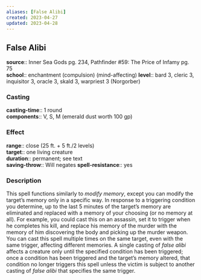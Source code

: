 ```yaml
---
aliases: [False Alibi]
created: 2023-04-27
updated: 2023-04-28
---
```


## False Alibi

**source**:: Inner Sea Gods pg. 234, Pathfinder \#59: The Price of Infamy pg. 75  
**school**:: enchantment (compulsion) (mind-affecting)
**level**:: bard 3, cleric 3, inquisitor 3, oracle 3, skald 3, warpriest 3 (Norgorber)

### Casting

**casting-time**:: 1 round  
**components**:: V, S, M (emerald dust worth 100 gp)

### Effect

**range**:: close (25 ft. + 5 ft./2 levels)  
**target**:: one living creature  
**duration**:: permanent; see text  
**saving-throw**:: Will negates
**spell-resistance**:: yes

### Description

This spell functions similarly to *modify memory*, except you can modify the target’s memory only in a specific way. In response to a triggering condition you determine, up to the last 5 minutes of the target’s memory are eliminated and replaced with a memory of your choosing (or no memory at all). For example, you could cast this on an assassin, set it to trigger when he completes his kill, and replace his memory of the murder with the memory of him discovering the body and picking up the murder weapon. You can cast this spell multiple times on the same target, even with the same trigger, affecting different memories. A single casting of *false alibi* affects a creature only until the specified condition has been triggered; once a condition has been triggered and the target’s memory altered, that condition no longer triggers this spell unless the victim is subject to another casting of *false alibi* that specifies the same trigger.

